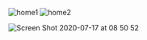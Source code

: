 ![home1](https://user-images.githubusercontent.com/30422190/87673112-60936080-c74a-11ea-9434-79747946330c.png)
![home2](https://user-images.githubusercontent.com/30422190/87673123-64bf7e00-c74a-11ea-9753-17006e576c0a.png)

![Screen Shot 2020-07-17 at 08 50 52](https://user-images.githubusercontent.com/30422190/87783357-aca5da00-c80a-11ea-97f2-d4d6ea0bbcdb.png)
